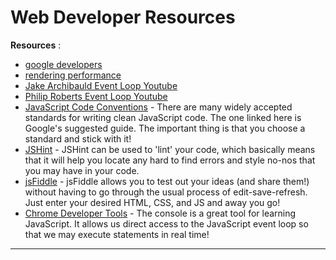 # Web Developer Resources

**Resources** :

- [google developers](https://developers.google.com/)
- [rendering performance](https://developers.google.com/web/fundamentals/performance/rendering)
- [Jake Archibauld Event Loop Youtube](https://www.youtube.com/watch?v=cCOL7MC4Pl0&t=1s)
- [Philip Roberts Event Loop Youtube](https://www.youtube.com/watch?v=8aGhZQkoFbQ)
- [JavaScript Code Conventions](https://google.github.io/styleguide/jsguide.html) - There are many widely accepted standards for writing clean JavaScript code. The one linked here is Google's suggested guide. The important thing is that you choose a standard and stick with it!
- [JSHint](http://jshint.com/) - JSHint can be used to 'lint' your code, which basically means that it will help you locate any hard to find errors and style no-nos that you may have in your code.
- [jsFiddle](https://jsfiddle.net/) - jsFiddle allows you to test out your ideas (and share them!) without having to go through the usual process of edit-save-refresh.  Just enter your desired HTML, CSS, and JS and away you go!
- [Chrome Developer Tools](https://developers.google.com/web/tools/chrome-devtools/console/?utm_source=dcc&utm_medium=redirect&utm_campaign=2016q3) - The console is a great tool for learning JavaScript. It allows us direct access to the JavaScript event loop so that we may execute statements in real time!

----
